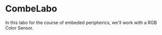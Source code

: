 # CombeLabo

In this labo for the course of embeded peripherics, we'll work with a RGB Color Sensor.
